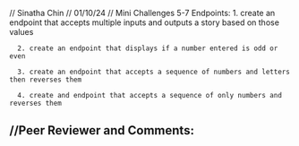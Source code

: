 // Sinatha Chin
// 01/10/24
// Mini Challenges 5-7
    Endpoints:
      1. create an endpoint that accepts multiple inputs and outputs a story based on those values

      2. create an endpoint that displays if a number entered is odd or even

      3. create an endpoint that accepts a sequence of numbers and letters then reverses them

      4. create and endpoint that accepts a sequence of only numbers and reverses them 
//Peer Reviewer and Comments: 
  -
